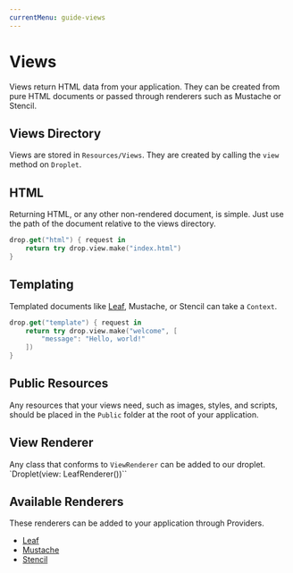 ```yaml
---
currentMenu: guide-views
---
```


# Views

Views return HTML data from your application. They can be created from pure HTML documents or passed through renderers such as Mustache or Stencil.

## Views Directory

Views are stored in `Resources/Views`. They are created by calling the `view` method on `Droplet`.

## HTML

Returning HTML, or any other non-rendered document, is simple. Just use the path of the document relative to the views directory.

```swift
drop.get("html") { request in
    return try drop.view.make("index.html")
}
```

## Templating

Templated documents like [Leaf](./leaf.html), Mustache, or Stencil can take a `Context`.

```swift
drop.get("template") { request in
	return try drop.view.make("welcome", [
		"message": "Hello, world!"
	])
}
```

## Public Resources

Any resources that your views need, such as images, styles, and scripts, should be placed in the `Public` folder at the root of your application.

## View Renderer

Any class that conforms to `ViewRenderer` can be added to our droplet. `Droplet(view: LeafRenderer())``

## Available Renderers

These renderers can be added to your application through Providers.

- [Leaf](https://github.com/vapor/leaf)
- [Mustache](https://github.com/vapor/mustache-provider)
- [Stencil](https://github.com/vapor/stencil-provider)
